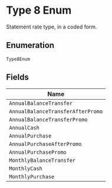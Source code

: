 
# Type 8 Enum

Statement rate type, in a coded form.

## Enumeration

`Type8Enum`

## Fields

| Name |
|  --- |
| `AnnualBalanceTransfer` |
| `AnnualBalanceTransferAfterPromo` |
| `AnnualBalanceTransferPromo` |
| `AnnualCash` |
| `AnnualPurchase` |
| `AnnualPurchaseAfterPromo` |
| `AnnualPurchasePromo` |
| `MonthlyBalanceTransfer` |
| `MonthlyCash` |
| `MonthlyPurchase` |

